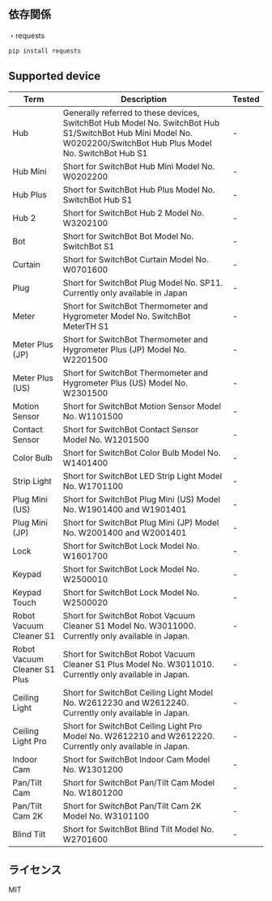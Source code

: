 ## 依存関係

・requests

```bash
pip install requests
```

## Supported device

| Term                         | Description                                                  |Tested |
| ---------------------------- | ------------------------------------------------------------ | ------ |
| Hub                          | Generally referred to these devices, SwitchBot Hub Model No. SwitchBot Hub S1/SwitchBot Hub Mini Model No. W0202200/SwitchBot Hub Plus Model No. SwitchBot Hub S1 | - |
| Hub Mini                     | Short for SwitchBot Hub Mini Model No. W0202200              | - |
| Hub Plus                     | Short for SwitchBot Hub Plus Model No. SwitchBot Hub S1      | - |
| Hub 2                        | Short for SwitchBot Hub 2 Model No. W3202100      | - |
| Bot                          | Short for SwitchBot Bot Model No. SwitchBot S1               | - |
| Curtain                      | Short for SwitchBot Curtain Model No. W0701600               | - |
| Plug                         | Short for SwitchBot Plug Model No. SP11. Currently only available in Japan | - |
| Meter                        | Short for SwitchBot Thermometer and Hygrometer Model No. SwitchBot MeterTH S1 | - |
| Meter Plus (JP)              | Short for SwitchBot Thermometer and Hygrometer Plus (JP) Model No. W2201500 | - |
| Meter Plus (US)              | Short for SwitchBot Thermometer and Hygrometer Plus (US) Model No. W2301500 | - |
| Motion Sensor                | Short for SwitchBot Motion Sensor Model No. W1101500         | - |
| Contact Sensor               | Short for SwitchBot Contact Sensor Model No. W1201500        | - |
| Color Bulb                   | Short for SwitchBot Color Bulb Model No. W1401400            | - |
| Strip Light                  | Short for SwitchBot LED Strip Light Model No. W1701100       | - |
| Plug Mini (US)               | Short for SwitchBot Plug Mini (US) Model No. W1901400 and W1901401 | - |
| Plug Mini (JP)               | Short for SwitchBot Plug Mini (JP) Model No. W2001400 and W2001401 | - |
| Lock                         | Short for SwitchBot Lock Model No. W1601700                  | - |
| Keypad                       | Short for SwitchBot Lock Model No. W2500010                  | - |
| Keypad Touch                 | Short for SwitchBot Lock Model No. W2500020                  | - |
| Robot Vacuum Cleaner S1      | Short for SwitchBot Robot Vacuum Cleaner S1 Model No. W3011000. Currently only available in Japan. | - |
| Robot Vacuum Cleaner S1 Plus | Short for SwitchBot Robot Vacuum Cleaner S1 Plus Model No. W3011010. Currently only available in Japan. | - |
| Ceiling Light      | Short for SwitchBot Ceiling Light Model No. W2612230 and W2612240. Currently only available in Japan. | - |
| Ceiling Light Pro | Short for SwitchBot Ceiling Light Pro Model No. W2612210 and W2612220. Currently only available in Japan. | - |
| Indoor Cam | Short for SwitchBot Indoor Cam Model No. W1301200                  | - |
| Pan/Tilt Cam | Short for SwitchBot Pan/Tilt Cam Model No. W1801200                  | - |
| Pan/Tilt Cam 2K | Short for SwitchBot Pan/Tilt Cam 2K Model No. W3101100                  | - |
| Blind Tilt | Short for SwitchBot Blind Tilt Model No. W2701600 | - |

## ライセンス
MIT

